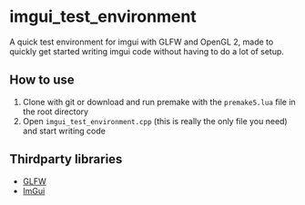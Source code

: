 # imgui_test_environment

A quick test environment for imgui with GLFW and OpenGL 2, made to quickly get started writing imgui code without having to do a lot of setup.

## How to use

1. Clone with git or download and run premake with the `premake5.lua` file in the root directory
2. Open `imgui_test_environment.cpp` (this is really the only file you need) and start writing code

## Thirdparty libraries
* [GLFW](https://www.glfw.org)
* [ImGui](https://github.com/ocornut/imgui)
